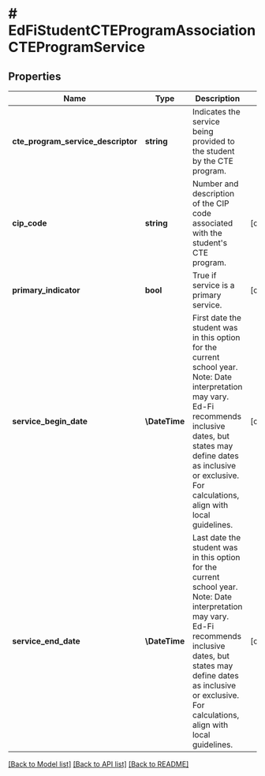 # # EdFiStudentCTEProgramAssociationCTEProgramService

## Properties

Name | Type | Description | Notes
------------ | ------------- | ------------- | -------------
**cte_program_service_descriptor** | **string** | Indicates the service being provided to the student by the CTE program. |
**cip_code** | **string** | Number and description of the CIP code associated with the student&#39;s CTE program. | [optional]
**primary_indicator** | **bool** | True if service is a primary service. | [optional]
**service_begin_date** | **\DateTime** | First date the student was in this option for the current school year.  Note: Date interpretation may vary. Ed-Fi recommends inclusive dates, but states may define dates as inclusive or exclusive. For calculations, align with local guidelines. | [optional]
**service_end_date** | **\DateTime** | Last date the student was in this option for the current school year.  Note: Date interpretation may vary. Ed-Fi recommends inclusive dates, but states may define dates as inclusive or exclusive. For calculations, align with local guidelines. | [optional]

[[Back to Model list]](../../README.md#models) [[Back to API list]](../../README.md#endpoints) [[Back to README]](../../README.md)
